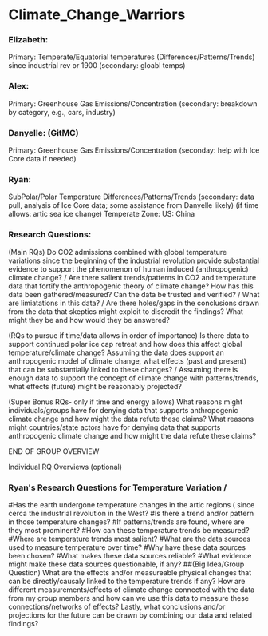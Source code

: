 # Climate_Change_Warriors

### Elizabeth: 
Primary: Temperate/Equatorial temperatures (Differences/Patterns/Trends) since industrial rev or 1900 (secondary: gloabl temps)

### Alex: 
Primary: Greenhouse Gas Emissions/Concentration (secondary: breakdown by category, e.g., cars, industry)

### Danyelle: (GitMC) 
Primary: Greenhouse Gas Emissions/Concentration (seconday: help with Ice Core data if needed)

### Ryan: 
SubPolar/Polar Temperature Differences/Patterns/Trends (secondary: data pull, analysis of Ice Core data; some assistance from Danyelle likely)
(if time allows: artic sea ice change)
Temperate Zone:  US: China 

### Research Questions:
(Main RQs)
Do CO2 admissions combined with global temperature variations since the beginning of the industrial revolution provide substantial evidence to support the phenomenon of human induced (anthropogenic) climate change? /
Are there salient trends/patterns in CO2 and temperature data that fortify the anthropogenic theory of climate change?
How has this data been gathered/measured? 
Can the data be trusted and verified? /
What are limiatations in this data? /
Are there holes/gaps in the conclusions drawn from the data that skeptics might exploit to discredit the findings?  What might they be and how would they be answered? 

(RQs to pursue if time/data allows in order of importance)
Is there data to support continued polar ice cap retreat and how does this affect global temperature/climate change?
Assuming the data does support an anthropogenic model of climate change, what effects (past and present) that can be substantially linked to these changes? /
Assuming there is enough data to support the concept of climate change with patterns/trends, what effects (future) might be reasonably projected?

(Super Bonus RQs- only if time and energy allows)
What reasons might individuals/groups have for denying data that supports anthropogenic climate change and how might the data refute these claims?
What reasons might countries/state actors have for denying data that supports anthropogenic climate change and how might the data refute these claims?

END OF GROUP OVERVIEW


Individual RQ Overviews (optional)

### Ryan's Research Questions for Temperature Variation / 
#Has the earth undergone temperature changes in the artic regions ( since cerca the industrial revolution in the West?
#Is there a trend and/or pattern in those temperature changes?
#If patterns/trends are found, where are they most prominent?
#How can these temperature trends be measured?
#Where are temperature trends most salient?
#What are the data sources used to measure temperature over time?
#Why have these data sources been chosen?
#What makes these data sources reliable?
#What evidence might make these data sources questionable, if any?
  ##(Big Idea/Group Question) What are the effects and/or measureable physical changes that can be directly/causaly linked to the temperature trends if any?
How are different measurements/effects of climate change connected with the data from my group members and how can we use this data to measure these connections/networks of effects? Lastly, what conclusions and/or projections for the future can be drawn by combining our data and related findings?

